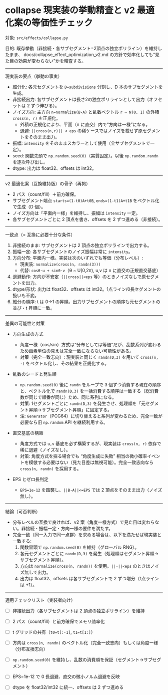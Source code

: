 # collapse 現実装の挙動精査と v2 最適化案の等価性チェック

対象: `src/effects/collapse.py`

目的: 既存挙動（非接続・各サブセグメント=2頂点の独立ポリライン）を維持したまま、
docs/collapse_effect_optimization_v2.md の方針で効率化しても“見た目の効果が変わらない”かを精査する。

---

現実装の要点（挙動の事実）
- 細分化: 各元セグメントを `D=subdivisions` 分割し、D 本のサブセグメントを生成。
- 非接続出力: 各サブセグメントは長さ2の独立ポリラインとして出力（オフセットは 2 ずつ伸びる）。
- ノイズ方向: 主方向 `n=normalize(B-A)` と乱数ベクトル `r ~ N(0, I)` の外積 `cross(n, r)` を正規化。
  - 外積の正規化により、平面（n に直交）内で“方向は一様”になる。
  - 退避: `||cross(n,r)|| < eps` の稀ケースではノイズを載せず原セグメントをそのまま出力。
- 振幅: `intensity` をそのままスカラーとして使用（全サブセグメントで一定）。
- seed: 関数先頭で `np.random.seed(0)`（実質固定）。以後 `np.random.randn` を逐次呼び出し。
- dtype: 出力は float32、offsets は int32。

---

v2 最適化案（互換維持版）の骨子（再掲）
- 2 パス（count/fill）＋前方確保。
- サブセグメント端点 `starts=(1-t0)A+t0B`, `ends=(1-t1)A+t1B` をベクトル化で生成（D 個）。
- ノイズ方向は「平面内一様」を維持し、振幅は `intensity` 一定。
- 各サブセグメントごとに 2 頂点を書き、offsets を 2 ずつ進める（非接続）。

---

一致点（= 互換に必要十分な条件）
1) 非接続のまま: サブセグメントは 2 頂点の独立ポリラインで出力する。
2) 振幅一定: 各サブセグメントのノイズ振幅は常に `intensity`。
3) 方向分布: 平面内一様。実装は次のいずれでも等価（分布レベル）:
   - 現実装: `normalize(cross(n, randn(3)))`
   - 代替: `cosθ·u + sinθ·v`（θ ~ U[0,2π), u,v は n に直交の正規直交基底）
4) 退避動作: 方向が不安定（`||cross||<eps` 等）のときノイズなしで原セグメントを出力。
5) dtype/形状: 出力は float32、offsets は int32。1点ライン/0長セグメントの扱いも不変。
6) 細分の順序: t は 0→1 の昇順。出力サブセグメントの順序も元セグメントの並び・t 昇順に一致。

---

差異の可能性と対策
- 方向生成の方式
  - 角度一様（cos/sin）方式は“分布としては等価”だが、乱数系列が変わるため画素単位の見えは完全一致にならない可能性がある。
  - 対策（完全一致志向）: 現実装と同じく `randn(D,3)` を用いて `cross(n, ·)` をベクトル化し、その結果を正規化する。

- 乱数のシードと発生順
  - `np.random.seed(0)` 後に `randn` をループで 3 個ずつ消費する現在の順序と、ベクトル化で `randn(D,3)` を一括消費する順序は一致する（総消費数が同じで順番が同じ）ため、同じ系列になる。
  - 対策: 1セグメントごとに `randn(D,3)` を発生させ、処理順を「元セグメント昇順→サブセグメント昇順」に固定する。
  - 注: `Generator`（PCG64）に切り替えると系列が変わるため、完全一致が必要なら旧 `np.random` API を継続利用する。

- 直交基底の構築
  - 角度方式では `u,v` 基底を必ず構築するが、現実装は `cross(n, r)` 依存で稀に退避（ノイズなし）。
  - 対策: 角度方式を採る場合でも “角度生成に失敗” 相当の微小確率イベントを模倣する必要はない（見た目差は無視可能）。完全一致志向なら `cross(n, randn)` を採用する。

- EPS とゼロ長判定
  - `EPS=1e-12` を踏襲し、`||B-A||<=EPS` では 2 頂点をそのまま出力（ノイズ無し）。

---

結論（可否判断）
- 分布レベルの互換で良ければ、v2 案（角度一様方式）で見た目は変わらない。非接続・振幅一定・方向一様の要件を満たす。
- 完全一致（同一入力で同一点群）を求める場合は、以下を満たせば現実装と一致する:
  1) 関数冒頭で `np.random.seed(0)` を維持（グローバル RNG）。
  2) 各元セグメントごとに `randn(D,3)` を発生（処理順はセグメント昇順→サブセグメント昇順）。
  3) 方向は `normalize(cross(n, randn))` を使用。`||·||<eps` のときはノイズ無しで出力。
  4) 出力は float32、offsets は各サブセグメントで 2 ずつ増分（1点ラインは +1）。

---

適用チェックリスト（実装者向け）
- [ ] 非接続出力（各サブセグメントは 2 頂点の独立ポリライン）を維持
- [ ] 2 パス（count/fill）と前方確保でメモリ効率化
- [ ] t グリッドの共有（`t0=t[:-1]`, `t1=t[1:]`）
- [ ] 方向は `cross(n, randn)` のベクトル化（完全一致志向）もしくは角度一様（分布互換志向）
- [ ] `np.random.seed(0)` を維持し、乱数の消費順を保証（セグメント→サブセグメント）
- [ ] EPS=1e-12 で 0 長退避、直交の微小ノルム退避を反映
- [ ] dtype を float32/int32 に統一、offsets は 2 ずつ進める

